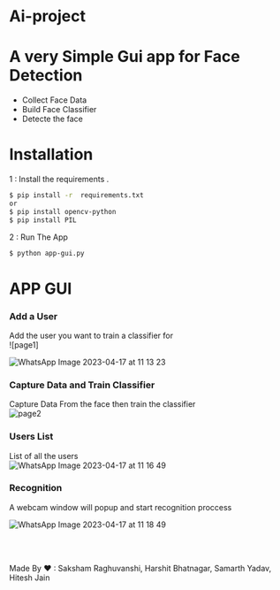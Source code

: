 # Ai-project


# A very Simple Gui app for Face Detection 

  - Collect Face Data
  - Build Face Classifier 
  - Detecte the face
  
  
# Installation

1 : Install the requirements .

```sh
$ pip install -r  requirements.txt
or
$ pip install opencv-python
$ pip install PIL

```

2 : Run The App 

```sh
$ python app-gui.py
```

# APP GUI

### Add a User <br>
Add the user you want to train a classifier for <br>
![page1]

![WhatsApp Image 2023-04-17 at 11 13 23](https://user-images.githubusercontent.com/86155054/232402096-5b4d8d79-1f37-4142-a046-a4f67180fd04.jpg)

### Capture Data and Train Classifier<br>
Capture Data From the face then train the classifier<br>
![page2](https://i.ibb.co/D8JgYhN/capandtraindata.png)<br>

### Users List<br>
List of all the users<br>
![WhatsApp Image 2023-04-17 at 11 16 49](https://user-images.githubusercontent.com/86155054/232402298-a7ea5a88-f392-46f6-9b9a-4b625e29c4fd.jpg)

### Recognition <br>
A webcam window will popup and start recognition proccess<br>

![WhatsApp Image 2023-04-17 at 11 18 49](https://user-images.githubusercontent.com/86155054/232402518-47aacec1-0f45-46f1-a6b2-ae9462356884.jpg)



<br><br>

Made By ❤ : Saksham Raghuvanshi, Harshit Bhatnagar, Samarth Yadav, Hitesh Jain<br>

